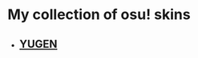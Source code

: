 # My collection of osu! skins

- ## [YUGEN](https://github.com/norphiz/osu-skins/raw/main/skins/YUGEN.osk)
